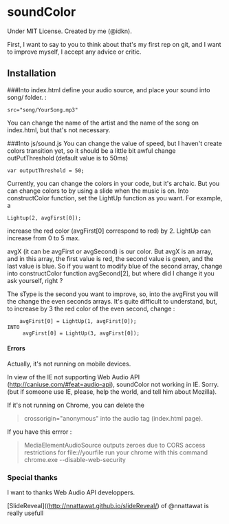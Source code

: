 # soundColor
Under MIT License. Created by me (@idkn).

First, I want to say to you to think about that's my first rep on git, and I want to improve myself, I accept any advice or critic. 


## Installation
###Into index.html
  define your audio source, and place your sound into song/ folder. :
  
    src="song/YourSong.mp3" 

  You can change the name of the artist and the name of the song on index.html, but that's not necessary.
  
  
  
###Into js/sound.js
  You can change the value of speed, but I haven't create colors transition yet, so it should be a little bit awful
    change outPutThreshold (default value is to 50ms)
    
    var outputThreshold = 50;
    
  Currently, you can change the colors in your code, but it's archaic. But you can change colors to by using a slide when the music is on. 
  Into constructColor function, set the LightUp function as you want. For example, a 
  
    Lightup(2, avgFirst[0]); 
  
  increase the red color (avgFirst[0] correspond to red) by 2.  LightUp can increase from 0 to 5 max.
  
  avgX (it can be avgFirst or avgSecond) is our color. But avgX is an array, and in this array, the first value is red, the second value is green, and the last value is blue. So if you want to modify blue of the second array, change into constructColor function avgSecond[2], but where did I change it you ask yourself, right ?
  
  The sType is the second you want to improve, so, into the avgFirst you will the change the even seconds arrays. It's quite difficult to understand, but, to increase by 3 the red color of the even second, change :
  
        avgFirst[0] = LightUp(1, avgFirst[0]); 
    INTO
         avgFirst[0] = LightUp(3, avgFirst[0]);

#### Errors
Actually, it's not running on mobile devices.

In view of the IE not supporting Web Audio API (http://caniuse.com/#feat=audio-api), soundColor not working in IE. Sorry. (but if someone use IE, please, help the world, and tell him about Mozilla).

If it's not running on Chrome, you can delete the 
> crossorigin="anonymous" 
into the audio tag (index.html page). 

If you have this errror :
> MediaElementAudioSource outputs zeroes due to CORS access restrictions for file://yourfile
run your chrome with this command 
>chrome.exe --disable-web-security 


### Special thanks
I want to thanks Web Audio API developpers.

[SlideReveal]((http://nnattawat.github.io/slideReveal/) of @nnattawat is really usefull 

